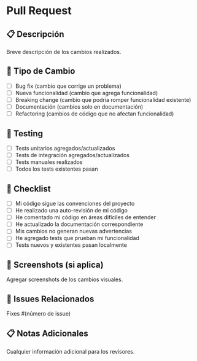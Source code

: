 # Pull Request

## 📋 Descripción
Breve descripción de los cambios realizados.

## 🔄 Tipo de Cambio
- [ ] Bug fix (cambio que corrige un problema)
- [ ] Nueva funcionalidad (cambio que agrega funcionalidad)
- [ ] Breaking change (cambio que podría romper funcionalidad existente)
- [ ] Documentación (cambios solo en documentación)
- [ ] Refactoring (cambios de código que no afectan funcionalidad)

## 🧪 Testing
- [ ] Tests unitarios agregados/actualizados
- [ ] Tests de integración agregados/actualizados
- [ ] Tests manuales realizados
- [ ] Todos los tests existentes pasan

## 📝 Checklist
- [ ] Mi código sigue las convenciones del proyecto
- [ ] He realizado una auto-revisión de mi código
- [ ] He comentado mi código en áreas difíciles de entender
- [ ] He actualizado la documentación correspondiente
- [ ] Mis cambios no generan nuevas advertencias
- [ ] He agregado tests que prueban mi funcionalidad
- [ ] Tests nuevos y existentes pasan localmente

## 📸 Screenshots (si aplica)
Agregar screenshots de los cambios visuales.

## 🔗 Issues Relacionados
Fixes #(número de issue)

## 📋 Notas Adicionales
Cualquier información adicional para los revisores.